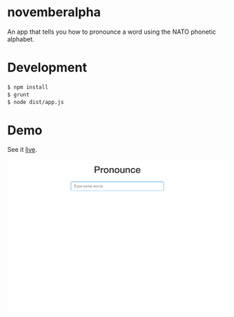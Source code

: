 # novemberalpha
An app that tells you how to pronounce a word using the NATO phonetic alphabet.

# Development
```bash
$ npm install
$ grunt
$ node dist/app.js
```

# Demo
See it [live](http://vikasgorur.folklore.io/novemberalpha/).

![screencast](https://github.com/vikasgorur/novemberalpha/raw/master/screencast.gif)
